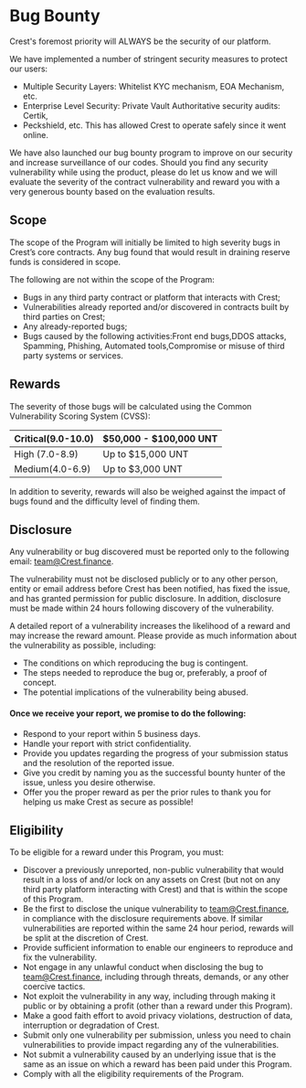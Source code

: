 # Bug Bounty

Crest's foremost priority will ALWAYS be the security of our platform.

We have implemented a number of stringent security measures to protect our users:&#x20;

* Multiple Security Layers: Whitelist KYC mechanism, EOA Mechanism, etc.
* Enterprise Level Security: Private Vault Authoritative security audits: Certik,
* Peckshield, etc. This has allowed Crest to operate safely since it went online.

We have also launched our bug bounty program to improve on our security and increase surveillance of our codes. Should you find any security vulnerability while using the product, please do let us know and we will evaluate the severity of the contract vulnerability and reward you with a very generous bounty based on the evaluation results.

## Scope <a href="#scope" id="scope"></a>

The scope of the Program will initially be limited to high severity bugs in Crest’s core contracts. Any bug found that would result in draining reserve funds is considered in scope.

The following are not within the scope of the Program:

* Bugs in any third party contract or platform that interacts with Crest;
* Vulnerabilities already reported and/or discovered in contracts built by third parties on Crest;&#x20;
* Any already-reported bugs;
* Bugs caused by the following activities:Front end bugs,DDOS attacks, Spamming, Phishing, Automated tools,Compromise or misuse of third party systems or services.

## Rewards <a href="#rewards" id="rewards"></a>

The severity of those bugs will be calculated using the Common Vulnerability Scoring System (CVSS):

| Critical(9.0-10.0) | $50,000 - $100,000 UNT |
| ------------------ | ---------------------- |
| High (7.0-8.9)     | Up to $15,000 UNT      |
| Medium(4.0-6.9)    | Up to $3,000 UNT       |

In addition to severity, rewards will also be weighed against the impact of bugs found and the difficulty level of finding them.

## Disclosure <a href="#disclosure" id="disclosure"></a>

Any vulnerability or bug discovered must be reported only to the following email: team@Crest.finance.

The vulnerability must not be disclosed publicly or to any other person, entity or email address before Crest has been notified, has fixed the issue, and has granted permission for public disclosure. In addition, disclosure must be made within 24 hours following discovery of the vulnerability.

A detailed report of a vulnerability increases the likelihood of a reward and may increase the reward amount. Please provide as much information about the vulnerability as possible, including:

* The conditions on which reproducing the bug is contingent.
* The steps needed to reproduce the bug or, preferably, a proof of concept.
* The potential implications of the vulnerability being abused.

#### Once we receive your report, we promise to do the following: ‌

* Respond to your report within 5 business days.
* Handle your report with strict confidentiality.
* Provide you updates regarding the progress of your submission status and the resolution of the reported issue.
* Give you credit by naming you as the successful bounty hunter of the issue, unless you desire otherwise.
* Offer you the proper reward as per the prior rules to thank you for helping us make Crest as secure as possible!&#x20;

## Eligibility <a href="#eligibility" id="eligibility"></a>

To be eligible for a reward under this Program, you must:

* Discover a previously unreported, non-public vulnerability that would result in a loss of and/or lock on any assets on Crest (but not on any third party platform interacting with Crest) and that is within the scope of this Program.
* Be the first to disclose the unique vulnerability to team@Crest.finance, in compliance with the disclosure requirements above. If similar vulnerabilities are reported within the same 24 hour period, rewards will be split at the discretion of Crest.
* Provide sufficient information to enable our engineers to reproduce and fix the vulnerability.
* Not engage in any unlawful conduct when disclosing the bug to team@Crest.finance, including through threats, demands, or any other coercive tactics.
* Not exploit the vulnerability in any way, including through making it public or by obtaining a profit (other than a reward under this Program).
* Make a good faith effort to avoid privacy violations, destruction of data, interruption or degradation of Crest.
* Submit only one vulnerability per submission, unless you need to chain vulnerabilities to provide impact regarding any of the vulnerabilities.
* Not submit a vulnerability caused by an underlying issue that is the same as an issue on which a reward has been paid under this Program.
* Comply with all the eligibility requirements of the Program.

